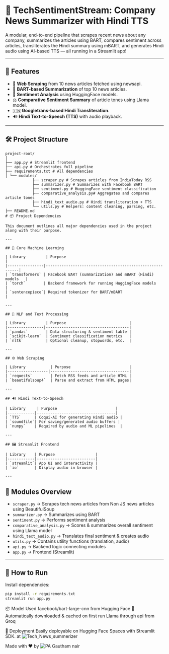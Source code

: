 
# 📰 TechSentimentStream: Company News Summarizer with Hindi TTS

A modular, end-to-end pipeline that scrapes recent news about any company, summarizes the articles using BART, compares sentiment across articles, transliterates the Hindi summary using mBART, and generates Hindi audio using AI-based TTS — all running in a Streamlit app!

---

## 🚀 Features

- 🔎 **Web Scraping** from 10 news articles fetched using newsapi.
- 🧠 **BART-based Summarization** of top 10 news articles.
- 💬 **Sentiment Analysis** using HuggingFace models.
- ⚖️ **Comparative Sentiment Summary** of article tones using Llama model.
- 🇮🇳 **Googletrans-based Hindi Transliteration**.
- 🔊 **Hindi Text-to-Speech (TTS)** with audio playback.

---

## 🛠️ Project Structure
```
project-root/ 
│ 
├── app.py # Streamlit frontend 
├── api.py # Orchestrates full pipeline 
├── requirements.txt # All dependencies 
│ └── modules/ 
            ├── scraper.py # Scrapes articles from IndiaToday RSS 
            ├── summarizer.py # Summarizes with Facebook BART 
            ├── sentiment.py # HuggingFace sentiment classification 
            ├── comparative_analysis.py# Aggregates and compares article tones 
            ├── hindi_text_audio.py # Hindi transliteration + TTS 
            └── utils.py # Helpers: content cleaning, parsing, etc.
├── README.md
# 📦 Project Dependencies

This document outlines all major dependencies used in the project along with their purpose.

---

## 🧠 Core Machine Learning

| Library         | Purpose                                                  |
|----------------|----------------------------------------------------------|
| `transformers` | Facebook BART (summarization) and mBART (Hindi) models   |
| `torch`        | Backend framework for running HuggingFace models         |
| `sentencepiece`| Required tokenizer for BART/mBART                        |

---

## 🧹 NLP and Text Processing

| Library         | Purpose                            |
|----------------|-------------------------------------|
| `pandas`        | Data structuring & sentiment table |
| `scikit-learn`  | Sentiment classification metrics   |
| `nltk`          | Optional cleanup, stopwords, etc.  |

---

## 🌐 Web Scraping

| Library           | Purpose                          |
|------------------|-----------------------------------|
| `requests`        | Fetch RSS feeds and article HTML |
| `beautifulsoup4`  | Parse and extract from HTML pages|

---

## 🔊 Hindi Text-to-Speech

| Library     | Purpose                          |
|------------|-----------------------------------|
| `TTS`      | Coqui-AI for generating Hindi audio |
| `soundfile`| For saving/generated audio buffers |
| `numpy`    | Required by audio and ML pipelines  |

---

## 🖼️ Streamlit Frontend

| Library    | Purpose                  |
|------------|--------------------------|
| `streamlit`| App UI and interactivity |
| `io`       | Display audio in browser |

---
```
## 🔧 Modules Overview

- `scraper.py` → Scrapes tech news articles from Non JS news articles using BeautifulSoup 
- `summarizer.py` → Summarizes using BART
- `sentiment.py` → Performs sentiment analysis
- `comparative_analysis.py` → Scores & summarizes overall sentiment using Llama model
- `hindi_text_audio.py` → Translates final sentiment & creates audio
- `utils.py` → Contains utility functions (translation, audio)
- `api.py` → Backend logic connecting modules
- `app.py` → Frontend (Streamlit)

---

## 🚀 How to Run

Install dependencies:
```bash
pip install -r requirements.txt
streamlit run app.py

```

📦 Model Used
facebook/bart-large-cnn from Hugging Face 🤗
Automatically downloaded & cached on first run
Llama through api from Groq  

📍 Deployment
Easily deployable on Hugging Face Spaces with Streamlit SDK. at ![Tech_News_summerizer](https://huggingface.co/spaces/PAGauthamNair/Tech_News_Summarizer)

Made with ❤️ by ![PA Gautham nair](www.linkedin.com/ini/pagauthamnair)
